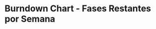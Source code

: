 # Burndown Chart - Fases Restantes por Semana

<div class="chart-container">
  <canvas id="burndownChart"></canvas>
</div>

<script src="https://cdn.jsdelivr.net/npm/chart.js"></script>
<script src="../charts/calendarioEProgresso.js"></script>
